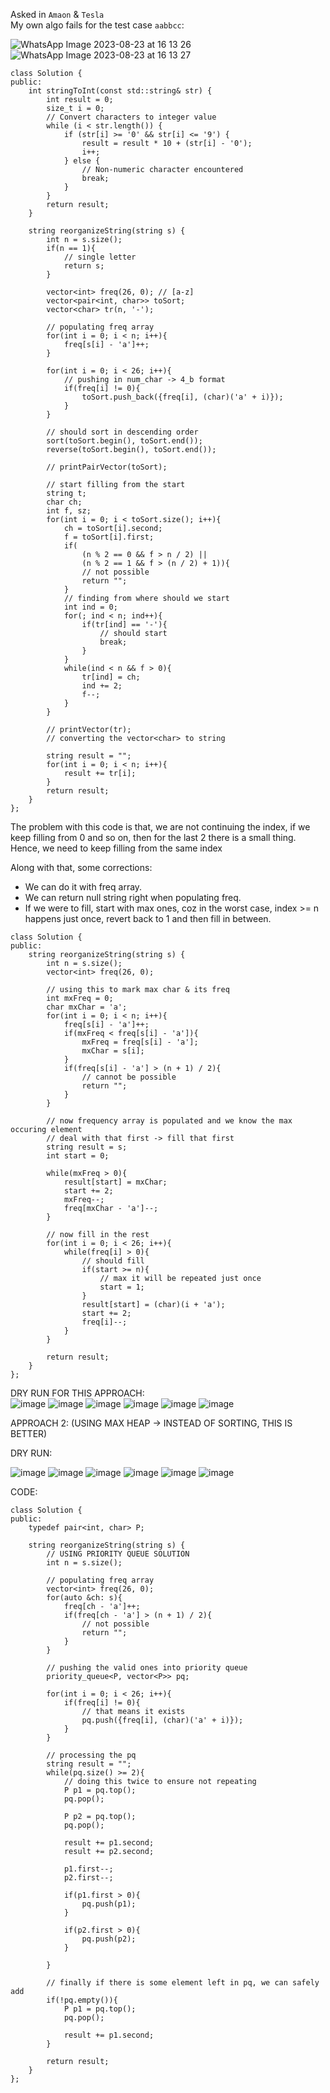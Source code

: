 Asked in `Amaon` & `Tesla`      
My own algo fails for the test case `aabbcc`:   
      
![WhatsApp Image 2023-08-23 at 16 13 26](https://user-images.githubusercontent.com/73538974/262643828-c66a60a8-ce29-4fc2-afbd-c6eaa34632a4.jpg)
![WhatsApp Image 2023-08-23 at 16 13 27](https://user-images.githubusercontent.com/73538974/262643858-79be093e-3b4c-4afb-8273-1d147b1e8d65.jpg)

```
class Solution {
public:
    int stringToInt(const std::string& str) {
        int result = 0;
        size_t i = 0;
        // Convert characters to integer value
        while (i < str.length()) {
            if (str[i] >= '0' && str[i] <= '9') {
                result = result * 10 + (str[i] - '0');
                i++;
            } else {
                // Non-numeric character encountered
                break;
            }
        }
        return result;
    }

    string reorganizeString(string s) {
        int n = s.size();
        if(n == 1){
            // single letter
            return s;
        }
        
        vector<int> freq(26, 0); // [a-z]
        vector<pair<int, char>> toSort;
        vector<char> tr(n, '-');
        
        // populating freq array
        for(int i = 0; i < n; i++){
            freq[s[i] - 'a']++;
        }
        
        for(int i = 0; i < 26; i++){
            // pushing in num_char -> 4_b format
            if(freq[i] != 0){
                toSort.push_back({freq[i], (char)('a' + i)});
            }
        }
        
        // should sort in descending order
        sort(toSort.begin(), toSort.end());
        reverse(toSort.begin(), toSort.end());
        
        // printPairVector(toSort);
        
        // start filling from the start
        string t;
        char ch;
        int f, sz;
        for(int i = 0; i < toSort.size(); i++){
            ch = toSort[i].second;
            f = toSort[i].first;           
            if(
                (n % 2 == 0 && f > n / 2) || 
                (n % 2 == 1 && f > (n / 2) + 1)){
                // not possible
                return "";
            }
            // finding from where should we start
            int ind = 0;
            for(; ind < n; ind++){
                if(tr[ind] == '-'){
                    // should start
                    break;
                }
            }
            while(ind < n && f > 0){
                tr[ind] = ch;
                ind += 2;
                f--;
            }
        }
        
        // printVector(tr);
        // converting the vector<char> to string
        
        string result = "";
        for(int i = 0; i < n; i++){
            result += tr[i];
        }
        return result;
    }
};
```
      
The problem with this code is that, we are not continuing the index, if we keep filling from 0 and so on, then for the last 2 there is a small thing.     
Hence, we need to keep filling from the same index
    
 Along with that, some corrections:
 - We can do it with freq array.
 - We can return null string right when populating freq.
 - If we were to fill, start with max ones, coz in the worst case, index >= n happens just once, revert back to 1 and then fill in between.
      
```
class Solution {
public:
    string reorganizeString(string s) {
        int n = s.size();
        vector<int> freq(26, 0);
        
        // using this to mark max char & its freq 
        int mxFreq = 0; 
        char mxChar = 'a';
        for(int i = 0; i < n; i++){
            freq[s[i] - 'a']++;
            if(mxFreq < freq[s[i] - 'a']){
                mxFreq = freq[s[i] - 'a'];
                mxChar = s[i];
            }
            if(freq[s[i] - 'a'] > (n + 1) / 2){
                // cannot be possible
                return "";
            }
        }
        
        // now frequency array is populated and we know the max occuring element
        // deal with that first -> fill that first
        string result = s;
        int start = 0;
        
        while(mxFreq > 0){
            result[start] = mxChar;
            start += 2;
            mxFreq--;
            freq[mxChar - 'a']--;
        }
        
        // now fill in the rest
        for(int i = 0; i < 26; i++){
            while(freq[i] > 0){
                // should fill
                if(start >= n){
                    // max it will be repeated just once
                    start = 1;
                }
                result[start] = (char)(i + 'a');
                start += 2;
                freq[i]--;
            }
        }
        
        return result;
    }
};
```

DRY RUN FOR THIS APPROACH:    
![image](https://user-images.githubusercontent.com/73538974/262642853-199de353-e27e-473c-a181-c86261706be9.png)
![image](https://user-images.githubusercontent.com/73538974/262642879-985af089-a4d0-4d36-a6aa-76bc7f0629a9.png)
![image](https://user-images.githubusercontent.com/73538974/262642890-2da08b89-de27-4f6b-8ec7-e4ca69fd0908.png)
![image](https://user-images.githubusercontent.com/73538974/262642923-bcb98b06-b1c7-4be1-a2ac-4ad6fcf07434.png)
![image](https://user-images.githubusercontent.com/73538974/262642957-7a684f9d-1252-4150-9a3d-4769eaca98e9.png)
![image](https://user-images.githubusercontent.com/73538974/262642977-ea67fc3a-92db-4dab-935c-11ad94770451.png)
    
        
APPROACH 2: (USING MAX HEAP -> INSTEAD OF SORTING, THIS IS BETTER)      
      
DRY RUN:    
      
![image](https://user-images.githubusercontent.com/73538974/262643080-1767e625-2550-4741-b763-a12e423f8d24.png)
![image](https://user-images.githubusercontent.com/73538974/262643109-9fba61d9-cde5-448a-9cd4-3ce888e0bc94.png)
![image](https://user-images.githubusercontent.com/73538974/262643348-39e7733d-3e90-4c60-baf7-8bf238dd02d9.png)
![image](https://user-images.githubusercontent.com/73538974/262643373-922bd7bc-ced0-42c5-ba1c-44c28d1cb0c2.png)
![image](https://user-images.githubusercontent.com/73538974/262643412-b6c9f8c6-dc36-48c3-9e52-5fa166122234.png)
![image](https://user-images.githubusercontent.com/73538974/262643451-52f3ed94-4559-4501-9413-c035573c4b4f.png)
      
CODE:       
```
class Solution {
public:
    typedef pair<int, char> P;
    
    string reorganizeString(string s) {
        // USING PRIORITY QUEUE SOLUTION
        int n = s.size();
        
        // populating freq array
        vector<int> freq(26, 0);
        for(auto &ch: s){
            freq[ch - 'a']++;
            if(freq[ch - 'a'] > (n + 1) / 2){
                // not possible
                return "";
            }
        }
        
        // pushing the valid ones into priority queue
        priority_queue<P, vector<P>> pq;
        
        for(int i = 0; i < 26; i++){
            if(freq[i] != 0){
                // that means it exists
                pq.push({freq[i], (char)('a' + i)});
            }
        }
        
        // processing the pq
        string result = "";
        while(pq.size() >= 2){
            // doing this twice to ensure not repeating
            P p1 = pq.top();
            pq.pop();
            
            P p2 = pq.top();
            pq.pop();
            
            result += p1.second;
            result += p2.second;
            
            p1.first--;
            p2.first--;
            
            if(p1.first > 0){
                pq.push(p1);
            }
            
            if(p2.first > 0){
                pq.push(p2);
            }
            
        }
        
        // finally if there is some element left in pq, we can safely add
        if(!pq.empty()){
            P p1 = pq.top();
            pq.pop();
            
            result += p1.second;
        }
        
        return result;
    }
};
```

​
